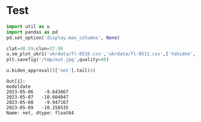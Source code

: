 # Test


```python
import util as u
import pandas as pd
pd.set_option('display.max_columns', None)
```












```python
clat=48.59;clon=37.96
u.sm_plot_ukr1('ukrdata/fl-0516.csv','ukrdata/fl-0511.csv',['Yahidne','Khromove','Bohdanivka','Bakhmut'],clat,clon,zoom=0.03)
plt.savefig('/tmp/out.jpg',quality=40)
```















































```python
u.biden_approval()['net'].tail(4)
```

```text
Out[1]: 
modeldate
2023-05-06    -9.643667
2023-05-07   -10.604047
2023-05-08    -9.947167
2023-05-09   -10.158535
Name: net, dtype: float64
```

